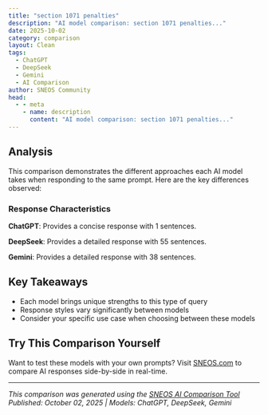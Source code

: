 ```yaml
---
title: "section 1071 penalties"
description: "AI model comparison: section 1071 penalties..."
date: 2025-10-02
category: comparison
layout: Clean
tags:
  - ChatGPT
  - DeepSeek
  - Gemini
  - AI Comparison
author: SNEOS Community
head:
  - - meta
    - name: description
      content: "AI model comparison: section 1071 penalties..."
---
```


<ChatComparison
  title="section 1071 penalties"
  prompt="section 1071 penalties"
  :responses='{"ChatGPT": "Section 1071 of the Dodd-Frank Wall Street Reform and Consumer Protection Act relates to the implementation of the Home Mortgage Disclosure Act (HMDA). One of the key purposes of this section is to improve the transparency of lending practices and to ensure that financial institutions provide equitable access to credit.\n\nAs for penalties, Section 1071 includes provisions for penalties for non-compliance with the regulations imposed under the Dodd-Frank Act concerning the collection and reporting of data on small business loans, including information about the demographics of the small business applicants. \n\nThe penalties can include:\n\n1. **Civil Money Penalties**: Financial institutions that fail to comply with the requirements may be subject to civil money penalties.\n \n2. **Enforcement Actions**: Agencies that enforce this section can initiate enforcement actions against institutions that do not comply with the data collection and reporting requirements.\n \n3. **Injunctions**: The regulatory authorities may seek injunctions against institutions for continued non-compliance.\n\nThe specific penalties can vary based on the nature and severity of the violation and are stipulated in the regulation promulgated by the Consumer Financial Protection Bureau (CFPB) or other applicable regulatory bodies.\n\nFor the exact wording and details, it is essential to refer to the Dodd-Frank Act and the corresponding regulations set forth by the CFPB. If you&#x27;re looking for specific amounts or examples, it would be helpful to consult the latest information from the CFPB or legal resources, as regulations and their enforcement can be updated or changed.", "DeepSeek": "Of course. This is a complex area of tax law. Here is a detailed explanation of the penalties associated with Section 1071 of the Internal Revenue Code, including the critical context of its current status.\n\n### Executive Summary\n\n**Section 1071 itself does not contain specific penalties.** Instead, the penalties for failing to comply with its requirements come from **general IRS enforcement provisions** related to information reporting (e.g., Form 1099 series). The most significant penalties are for:\n1. **Failure to File** the correct information return.\n2. **Failure to Furnish** a payee statement to the borrower.\n\nThe potential penalties are substantial and can escalate quickly based on how long the failure persists and whether it was intentional.\n\n---\n\n### What is Section 1071?\n\nFirst, it\u0027s crucial to understand what Section 1071 requires. Enacted as part of the Dodd-Frank Act in 2010, it mandates that **financial institutions collect and report data on credit applications made by small businesses, including those owned by women and minorities.**\n\nThe data to be reported includes:\n* Demographic information of the principal owners (ethnicity, race, and sex).\n* The type and purpose of the loan.\n* The amount and action taken on the application (approved, denied, etc.).\n\nThe goal is to help identify potential discrimination in small business lending, similar to how the Home Mortgage Disclosure Act (HMDA) works for residential mortgages.\n\n### The Current Status: A Legal Limbo\n\n**This is the most important point for anyone researching this topic today:** The implementation of Section 1071 has been subject to extensive litigation and delays.\n\n* **The Rule:** In March 2023, the CFPB issued its final rule to implement Section 1071.\n* **The Lawsuit:** A Texas bank association sued, arguing the CFPB\u0027s funding structure was unconstitutional.\n* **The Supreme Court Ruling:** In May 2024, the Supreme Court upheld the CFPB\u0027s funding mechanism, allowing the rule to move forward.\n* **The Injunction:** However, prior to that ruling, a federal court in Texas had issued a nationwide injunction, pausing the implementation of the rule.\n* **Current Situation:** Following the Supreme Court\u0027s decision, the CFPB is expected to resume implementation, but the specific timeline and compliance dates are being reconsidered and are not yet final.\n\n**Bottom Line:** As of mid-2024, the enforcement of Section 1071 is on hold, but financial institutions should be preparing for it to become active in the near future.\n\n---\n\n### The Penalties for Non-Compliance (Once Enforced)\n\nWhen Section 1071 is in effect, the penalties for failing to report will be severe. They are calculated under the general information return penalty rules of **Internal Revenue Code Section 6721 (Failure to File) and Section 6722 (Failure to Furnish to Payee).**\n\nThe penalties are **per violation**, meaning for each loan application for which data is not properly reported.\n\n#### 1. Penalty for Failure to File Correct Information Returns (IRC \u00A7 6721)\n\nThis penalty applies if you fail to file the required data with the IRS (or the designated agency, likely the CFPB) by the deadline, or if you file incorrect or incomplete information.\n\n| Timeliness / Circumstance | Penalty (Per Return) |\n| :--- | :--- |\n| **General Failure** (Filed late but within 30 days of due date) | **$60** (Max $221,500 per year) |\n| **Filed more than 30 days late but by August 1** | **$120** (Max $664,500 per year) |\n| **Filed after August 1, or not at all** | **$310** (Max $3,783,000 per year) |\n| **Intentional Disregard** | **$630 (or 10% of the aggregate amount of items required to be reported, if greater)** **No annual maximum.** |\n\n#### 2. Penalty for Failure to Furnish Payee Statements (IRC \u00A7 6722)\n\nThis penalty applies if you fail to provide a written statement to the small business borrower (the \u0022payee\u0022) informing them of the reported data.\n\n| Timeliness / Circumstance | Penalty (Per Statement) |\n| :--- | :--- |\n| **General Failure** (Furnished late but within 30 days of due date) | **$60** (Max $221,500 per year) |\n| **Furnished more than 30 days late but by August 1** | **$120** (Max $664,500 per year) |\n| **Furnished after August 1, or not at all** | **$310** (Max $3,783,000 per year) |\n| **Intentional Disregard** | **$630** **No annual maximum.** |\n\n### Example of Potential Penalty Exposure\n\nImagine a medium-sized bank that processes 5,000 small business loan applications in a year. If it **completely fails to report** any of them:\n\n* **Failure to File Penalty:** 5,000 returns x $310 = **$1,550,000**\n* **Failure to Furnish Penalty:** 5,000 statements x $310 = **$1,550,000**\n* **Total Potential Penalty:** **$3,100,000**\n\nThis does not even include the heightened penalties for intentional disregard, which would be far more severe.\n\n### Other Consequences Beyond IRS Penalties\n\n* **CFPB Enforcement:** The CFPB can bring its own enforcement actions for violations of Section 1071, which can result in significant civil money penalties and public consent orders.\n* **Reputational Damage:** Failure to comply could lead to negative publicity and a loss of trust among small business customers and the public.\n* **Fair Lending Scrutiny:** The data collected under Section 1071 will be used by regulators to examine institutions for potential fair lending violations under laws like the Equal Credit Opportunity Act (ECOA). Non-compliance with 1071 would trigger immediate and deep scrutiny, potentially leading to separate, massive penalties for discriminatory lending practices.\n\n### Key Takeaways\n\n1. **Section 1071 is Not Currently in Force,** but its implementation is imminent following the Supreme Court\u0027s decision.\n2. **The Penalties are Drawn from General Tax Code Provisions** (Sections 6721 and 6722) for failure to file information returns.\n3. **Penalties are Per Violation** and can escalate into the millions of dollars for institutions with significant small business lending volume.\n4. **Intentional Disregard** carries the harshest penalties with no annual cap.\n5. **The CFPB will be the Primary Enforcer,** and its actions could compound the financial and reputational harm.\n\nFinancial institutions should use this current pause to prepare their systems, data collection processes, and staff training to ensure a smooth and compliant transition once the final implementation schedule is announced by the CFPB.\n\n***Disclaimer:** This information is for educational purposes only and does not constitute legal or tax advice. You should consult with a qualified professional for advice specific to your situation.*", "Gemini": "The penalties for violating Section 1071 of the Dodd-Frank Act, which requires financial institutions to collect and report data on small business lending, can be significant. Here\u0027s a breakdown of the key aspects related to penalties:\n\n**Types of Penalties:**\n\n* **Civil Money Penalties (CMPs):** This is the primary form of penalty. The CFPB (Consumer Financial Protection Bureau) is responsible for enforcing Section 1071 and can assess CMPs for violations. The amount of the penalty can vary significantly depending on the nature and severity of the violation.\n* **Injunctive Relief:** The CFPB can also seek court orders (injunctions) to prevent financial institutions from continuing to violate Section 1071. This might involve requiring the institution to change its data collection practices, improve its compliance program, or take other corrective actions.\n* **Restitution:** In some cases, the CFPB might seek restitution for harmed parties (e.g., small businesses that were denied credit due to discriminatory practices). This would involve the financial institution paying back any financial losses suffered by those businesses.\n* **Cease and Desist Orders:** The CFPB can issue cease and desist orders, which require a financial institution to stop engaging in specific practices that violate Section 1071.\n\n**Factors Influencing Penalty Amounts:**\n\nThe CFPB considers various factors when determining the amount of a civil money penalty, including:\n\n* **Severity of the Violation:** How serious was the violation? Did it involve intentional discrimination, systemic failures, or simple errors?\n* **Scope of the Violation:** How many small businesses were affected by the violation? Did it impact a large segment of the market or just a few isolated cases?\n* **Financial Institution\u0027s Resources:** The size and financial resources of the institution are considered. Larger institutions generally face higher penalties.\n* **Good Faith Efforts:** Did the financial institution make a good-faith effort to comply with Section 1071? Did it have a robust compliance program in place?\n* **History of Violations:** Has the institution previously violated other consumer protection laws or regulations?\n* **Remedial Actions:** Did the institution take prompt and effective steps to correct the violation and prevent it from happening again?\n* **Other relevant circumstances:** The CFPB can consider any other factors it deems relevant to the case.\n\n**Examples of Violations That Could Lead to Penalties:**\n\n* **Failure to collect and report required data:** This is a core requirement of Section 1071. Failure to accurately and completely collect and report the required data elements can result in penalties.\n* **Reporting inaccurate or incomplete data:** Submitting data that is inaccurate or missing key information can also lead to penalties.\n* **Data security breaches:** Failing to adequately protect the collected data from unauthorized access or disclosure can result in penalties.\n* **Discrimination in lending:** While Section 1071 is primarily a data collection requirement, the data collected will be used to identify potential discriminatory lending practices. If discrimination is found, it could lead to penalties under fair lending laws.\n* **Non-compliance with data privacy requirements:** Institutions must comply with applicable data privacy laws and regulations when collecting and using Section 1071 data. Violations of these laws could result in penalties.\n\n**Key Considerations for Financial Institutions:**\n\n* **Compliance Program:** Implement a comprehensive compliance program that includes policies, procedures, training, and monitoring to ensure compliance with Section 1071.\n* **Data Accuracy:** Emphasize the importance of data accuracy and implement quality control measures to ensure that the reported data is correct.\n* **Data Security:** Protect the collected data from unauthorized access and disclosure through appropriate security measures.\n* **Training:** Provide thorough training to employees on Section 1071 requirements and best practices.\n* **Stay Informed:** Keep up-to-date on the latest guidance and interpretations of Section 1071 from the CFPB.\n\n**Important Note:**\n\nThis information is for general guidance only and does not constitute legal advice. Financial institutions should consult with legal counsel to ensure full compliance with Section 1071 and other applicable laws and regulations. The specific penalties and enforcement actions will depend on the unique circumstances of each case.\n"}' 
  published-date="13:33"
/>

## Analysis

This comparison demonstrates the different approaches each AI model takes when responding to the same prompt. Here are the key differences observed:

### Response Characteristics

**ChatGPT**: Provides a concise response with 1 sentences. 

**DeepSeek**: Provides a detailed response with 55 sentences. 

**Gemini**: Provides a detailed response with 38 sentences. 

## Key Takeaways

- Each model brings unique strengths to this type of query
- Response styles vary significantly between models
- Consider your specific use case when choosing between these models

## Try This Comparison Yourself

Want to test these models with your own prompts? Visit [SNEOS.com](https://sneos.com) to compare AI responses side-by-side in real-time.

---

*This comparison was generated using the [SNEOS AI Comparison Tool](https://sneos.com)*
*Published: October 02, 2025 | Models: ChatGPT, DeepSeek, Gemini*
